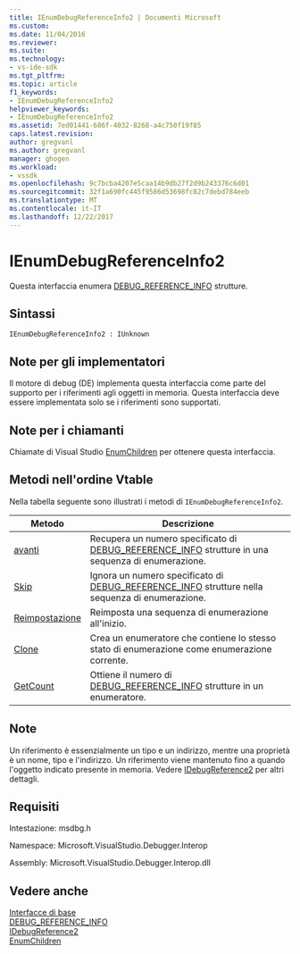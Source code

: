 ```yaml
---
title: IEnumDebugReferenceInfo2 | Documenti Microsoft
ms.custom: 
ms.date: 11/04/2016
ms.reviewer: 
ms.suite: 
ms.technology:
- vs-ide-sdk
ms.tgt_pltfrm: 
ms.topic: article
f1_keywords:
- IEnumDebugReferenceInfo2
helpviewer_keywords:
- IEnumDebugReferenceInfo2
ms.assetid: 7ed01441-686f-4032-8268-a4c750f19f85
caps.latest.revision: 
author: gregvanl
ms.author: gregvanl
manager: ghogen
ms.workload:
- vssdk
ms.openlocfilehash: 9c7bcba4207e5caa14b9db27f2d9b243376c6d01
ms.sourcegitcommit: 32f1a690fc445f9586d53698fc82c7debd784eeb
ms.translationtype: MT
ms.contentlocale: it-IT
ms.lasthandoff: 12/22/2017
---
```

# <a name="ienumdebugreferenceinfo2"></a>IEnumDebugReferenceInfo2
Questa interfaccia enumera [DEBUG_REFERENCE_INFO](../../../extensibility/debugger/reference/debug-reference-info.md) strutture.  
  
## <a name="syntax"></a>Sintassi  
  
```  
IEnumDebugReferenceInfo2 : IUnknown  
```  
  
## <a name="notes-for-implementers"></a>Note per gli implementatori  
 Il motore di debug (DE) implementa questa interfaccia come parte del supporto per i riferimenti agli oggetti in memoria. Questa interfaccia deve essere implementata solo se i riferimenti sono supportati.  
  
## <a name="notes-for-callers"></a>Note per i chiamanti  
 Chiamate di Visual Studio [EnumChildren](../../../extensibility/debugger/reference/idebugreference2-enumchildren.md) per ottenere questa interfaccia.  
  
## <a name="methods-in-vtable-order"></a>Metodi nell'ordine Vtable  
 Nella tabella seguente sono illustrati i metodi di `IEnumDebugReferenceInfo2`.  
  
|Metodo|Descrizione|  
|------------|-----------------|  
|[avanti](../../../extensibility/debugger/reference/ienumdebugreferenceinfo2-next.md)|Recupera un numero specificato di [DEBUG_REFERENCE_INFO](../../../extensibility/debugger/reference/debug-reference-info.md) strutture in una sequenza di enumerazione.|  
|[Skip](../../../extensibility/debugger/reference/ienumdebugreferenceinfo2-skip.md)|Ignora un numero specificato di [DEBUG_REFERENCE_INFO](../../../extensibility/debugger/reference/debug-reference-info.md) strutture nella sequenza di enumerazione.|  
|[Reimpostazione](../../../extensibility/debugger/reference/ienumdebugreferenceinfo2-reset.md)|Reimposta una sequenza di enumerazione all'inizio.|  
|[Clone](../../../extensibility/debugger/reference/ienumdebugreferenceinfo2-clone.md)|Crea un enumeratore che contiene lo stesso stato di enumerazione come enumerazione corrente.|  
|[GetCount](../../../extensibility/debugger/reference/ienumdebugreferenceinfo2-getcount.md)|Ottiene il numero di [DEBUG_REFERENCE_INFO](../../../extensibility/debugger/reference/debug-reference-info.md) strutture in un enumeratore.|  
  
## <a name="remarks"></a>Note  
 Un riferimento è essenzialmente un tipo e un indirizzo, mentre una proprietà è un nome, tipo e l'indirizzo. Un riferimento viene mantenuto fino a quando l'oggetto indicato presente in memoria. Vedere [IDebugReference2](../../../extensibility/debugger/reference/idebugreference2.md) per altri dettagli.  
  
## <a name="requirements"></a>Requisiti  
 Intestazione: msdbg.h  
  
 Namespace: Microsoft.VisualStudio.Debugger.Interop  
  
 Assembly: Microsoft.VisualStudio.Debugger.Interop.dll  
  
## <a name="see-also"></a>Vedere anche  
 [Interfacce di base](../../../extensibility/debugger/reference/core-interfaces.md)   
 [DEBUG_REFERENCE_INFO](../../../extensibility/debugger/reference/debug-reference-info.md)   
 [IDebugReference2](../../../extensibility/debugger/reference/idebugreference2.md)   
 [EnumChildren](../../../extensibility/debugger/reference/idebugreference2-enumchildren.md)